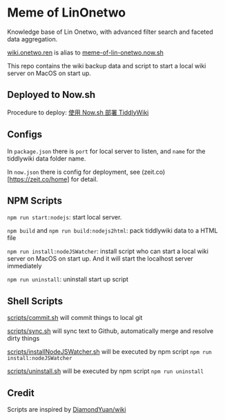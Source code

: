 # Meme of LinOnetwo

Knowledge base of Lin Onetwo, with advanced filter search and faceted data aggregation.

[wiki.onetwo.ren](https://wiki.onetwo.ren/) is alias to [meme-of-lin-onetwo.now.sh](https://meme-of-lin-onetwo.now.sh/)

This repo contains the wiki backup data and script to start a local wiki server on MacOS on start up.

## Deployed to Now.sh

Procedure to deploy: [使用 Now.sh 部署 TiddlyWiki](https://wiki.onetwo.ren/#%E4%BD%BF%E7%94%A8%20Now.sh%20%E9%83%A8%E7%BD%B2%20TiddlyWiki)

## Configs

In `package.json` there is `port` for local server to listen, and `name` for the tiddlywiki data folder name.

In `now.json` there is config for deployment, see (zeit.co)[https://zeit.co/home] for detail.

## NPM Scripts

`npm run start:nodejs`: start local server.

`npm build` and `npm run build:nodejs2html`: pack tiddlywiki data to a HTML file

`npm run install:nodeJSWatcher`: install script who can start a local wiki server on MacOS on start up. And it will start the localhost server immediately

`npm run uninstall`: uninstall start up script

## Shell Scripts

[scripts/commit.sh](scripts/commit.sh) will commit things to local git

[scripts/sync.sh](scripts/sync.sh) will sync text to Github, automatically merge and resolve dirty things

[scripts/installNodeJSWatcher.sh](scripts/installNodeJSWatcher.sh) will be executed by npm script `npm run install:nodeJSWatcher`

[scripts/uninstall.sh](scripts/uninstall.sh) will be executed by npm script `npm run uninstall`

## Credit

Scripts are inspired by [DiamondYuan/wiki](https://github.com/DiamondYuan/wiki)
